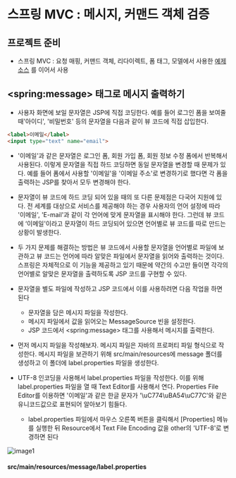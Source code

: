 # 스프링 MVC : 메시지, 커맨드 객체 검증

## 프로젝트 준비

- 스프링 MVC : 요청 매핑, 커맨드 객체, 리다이렉트, 폼 태그, 모델에서 사용한 [예제 소스](https://github.com/yonggyo1125/curriculum300H/tree/main/6.Spring%20%26%20Spring%20Boot(75%EC%8B%9C%EA%B0%84)/6%EC%9D%BC%EC%B0%A8(3h)%20-%20%EC%8A%A4%ED%94%84%EB%A7%81%20MVC(%EC%9A%94%EC%B2%AD%EB%A7%A4%ED%95%91%2C%20%EC%BB%A4%EB%A7%A8%EB%93%9C%20%EA%B0%9D%EC%B2%B4%2C%20%ED%8F%BC%20%ED%83%9C%EA%B7%B8%2C%20%EB%AA%A8%EB%8D%B8)/%EC%98%88%EC%A0%9C%20%EC%86%8C%EC%8A%A4) 를 이어서 사용 

## \<spring:message\> 태그로 메시지 출력하기

- 사용자 화면에 보일 문자열은 JSP에 직접 코딩한다. 예를 들어 로그인 폼을 보여줄 때'아이디', '비밀번호' 등의 문자열을 다음과 같이 뷰 코드에 직접 삽입한다.

```html
<label>이메일</label>
<input type="text" name="email">
```

- '이메일'과 같은 문자열은 로그인 폼, 회원 가입 폼, 회원 정보 수정 폼에서 반복해서 사용된다. 이렇게 문자열을 직접 하드 코딩하면 동일 문자열을 변경할 때 문제가 있다. 예를 들어 폼에서 사용할 '이메일'을 '이메일 주소'로 변경하기로 했다면 각 폼을 출력하는 JSP를 찾아서 모두 변경해야 한다.

- 문자열이 뷰 코드에 하드 코딩 되어 있을 때의 또 다른 문제점은 다국어 지원에 있다. 전 세계를 대상으로 서비스를 제공해야 하는 경우 사용자의 언어 설정에 따라 '이메일', 'E-mail'과 같이 각 언어에 맞게 문자열을 표시해야 한다. 그런데 뷰 코드에 ‘이메일'이라고 문자열이 하드 코딩되어 있으면 언어별로 뷰 코드를 따로 만드는 상황이 발생한다.

- 두 가지 문제를 해결하는 방법은 뷰 코드에서 사용할 문자열을 언어별로 파일에 보관하고 뷰 코드는 언어에 따라 알맞은 파일에서 문자열을 읽어와 출력하는 것이다. 스프링은 자체적으로 이 기능을 제공하고 있기 때문에 약간의 수고만 들이면 각각의 언어별로 알맞은 문자열을 출력하도록 JSP 코드를 구현할 수 있다.

- 문자열을 별도 파일에 작성하고 JSP 코드에서 이를 사용하려면 다음 작업을 하면 된다
	- 문자열을 담은 메시지 파일을 작성한다.
	- 메시지 파일에서 값을 읽어오는 MessageSource 빈을 설정한다.
	- JSP 코드에서 \<spring:message\> 태그를 사용해서 메시지를 출력한다.
	

- 먼저 메시지 파일을 작성해보자. 메시지 파일은 자바의 프로퍼티 파일 형식으로 작성한다. 메시지 파일을 보관하기 위해 src/main/resources에 message 폴더를 생성하고 이 폴더에 label.properties 파일을 생성한다.

- UTF-8 인코딩을 사용해서 label.properties 파일을 작성한다. 이를 위해 label.properties 파일을 열 때 Text Editor를 사용해서 연다. Properties File Editor를 이용하면 '이메일'과 같은 한글 문자가 '\uC774\uBA54\uC77C'와 같은 유니코드값으로 표현되어 알아보기 힘들다.
	- label.properties 파일에서 마우스 오른쪽 버튼을 클릭해서 [Properties] 메뉴를 실행한 뒤 Resource에서 Text File Encoding 값을 other의 'UTF-8'로 변경하면 된다

![image1](https://raw.githubusercontent.com/yonggyo1125/curriculum300H/main/6.Spring%20%26%20Spring%20Boot(75%EC%8B%9C%EA%B0%84)/7%EC%9D%BC%EC%B0%A8(3h)%20-%20%EC%8A%A4%ED%94%84%EB%A7%81%20MVC(%EB%A9%94%EC%84%B8%EC%A7%80%2C%20%EC%BB%A4%EB%A7%A8%EB%93%9C%20%EA%B0%9D%EC%B2%B4%20%EA%B2%80%EC%A6%9D)/images/image1.png)


#### src/main/resources/message/label.properties

```

```